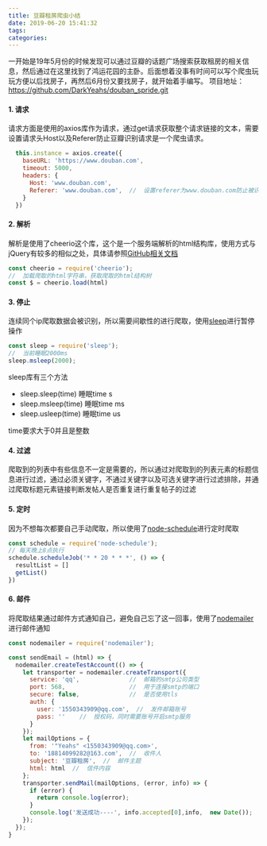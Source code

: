 ```yaml
---
title: 豆瓣租房爬虫小结
date: 2019-06-20 15:41:32
tags:
categories:
---
```

一开始是19年5月份的时候发现可以通过豆瓣的话题广场搜索获取租房的相关信息，然后通过在这里找到了鸿运花园的主卧。后面想着没事有时间可以写个爬虫玩玩方便以后找房子，再然后6月份又要找房子，就开始着手编写。
项目地址：https://github.com/DarkYeahs/douban_spride.git

#### 1. 请求
  请求方面是使用的axios库作为请求，通过get请求获取整个请求链接的文本，需要设置请求头Host以及Referer防止豆瓣识别请求是一个爬虫请求。
  ```javascript
    this.instance = axios.create({
      baseURL: 'https://www.douban.com',
      timeout: 5000,
      headers: {
        Host: 'www.douban.com',
        Referer: 'www.douban.com',  //  设置referer为www.douban.com防止被识别为爬虫
      }
    })
  ```
#### 2. 解析
  解析是使用了cheerio这个库，这个是一个服务端解析的html结构库，使用方式与jQuery有较多的相似之处，具体请参照[GitHub相关文档](https://github.com/cheeriojs/cheerio)
  ```javascript
  const cheerio = require('cheerio');
  //  加载爬取的html字符串，获取爬取的html结构树
  const $ = cheerio.load(html)
  ```
#### 3. 停止
  连续同个ip爬取数据会被识别，所以需要间歇性的进行爬取，使用[sleep](https://github.com/erikdubbelboer/node-sleep)进行暂停操作
  ```javascript
  const sleep = require('sleep');
  //  当前睡眠2000ms
  sleep.msleep(2000);
  ```
  sleep库有三个方法
  + sleep.sleep(time) 睡眠time s
  + sleep.msleep(time)  睡眠time ms
  + sleep.usleep(time)  睡眠time us

  time要求大于0并且是整数

#### 4. 过滤
  爬取到的列表中有些信息不一定是需要的，所以通过对爬取到的列表元素的标题信息进行过滤，通过必须关键字，不通过关键字以及可选关键字进行过滤排除，并通过爬取标题元素链接判断发帖人是否重复进行重复帖子的过滤

#### 5. 定时
  因为不想每次都要自己手动爬取，所以使用了[node-schedule](https://github.com/node-schedule/node-schedule)进行定时爬取
  ```javascript
  const schedule = require('node-schedule');
  // 每天晚上8点执行
  schedule.scheduleJob('* * 20 * * *', () => {
    resultList = []
    getList()
  })
  ```
#### 6. 邮件
  将爬取结果通过邮件方式通知自己，避免自己忘了这一回事，使用了[nodemailer](https://github.com/nodemailer/nodemailer.git)进行邮件通知
  ```javascript
const nodemailer = require('nodemailer');

  const sendEmail = (html) => {
    nodemailer.createTestAccount(() => {
      let transporter = nodemailer.createTransport({
        service: 'qq',              //  邮箱的smtp公司类型
        port: 568,                  //  用于连接smtp的端口
        secure: false,              //  是否使用tls
        auth: {
          user: '1550343909@qq.com',  //  发件邮箱账号
          pass: ''    //  授权码，同时需要账号开启smtp服务
        }
      });
      let mailOptions = {
        from: '"Yeahs" <1550343909@qq.com>',
        to: '18814099282@163.com',  //  收件人
        subject: '豆瓣租房',  //  邮件主题
        html: html  //  信件内容
      };
      transporter.sendMail(mailOptions, (error, info) => {
        if (error) {
          return console.log(error);
        }
        console.log('发送成功----', info.accepted[0],info,  new Date());
      });
    });
  }
  ```
